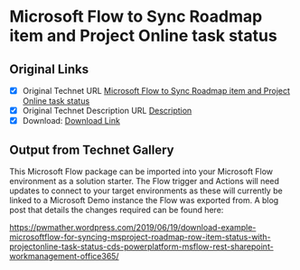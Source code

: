 # Microsoft Flow to Sync Roadmap item and Project Online task status

## Original Links

- [x] Original Technet URL [Microsoft Flow to Sync Roadmap item and Project Online task status](https://gallery.technet.microsoft.com/Flow-to-Sync-Roadmap-item-44174a4b)
- [x] Original Technet Description URL [Description](https://gallery.technet.microsoft.com/Flow-to-Sync-Roadmap-item-44174a4b/description)
- [x] Download: [Download Link](Download\Whenaprojectispublished-UpdatetheRoadmaprowitemstatus_20190619220238.zip)

## Output from Technet Gallery

This Microsoft Flow package can be imported into your Microsoft Flow environment as a solution starter. The Flow trigger and Actions will need updates to connect to your target environments as these will currently be linked to a Microsoft Demo instance the Flow was exported from. A blog post that details the changes required can be found here:

https://pwmather.wordpress.com/2019/06/19/download-example-microsoftflow-for-syncing-msproject-roadmap-row-item-status-with-projectonline-task-status-cds-powerplatform-msflow-rest-sharepoint-workmanagement-office365/

